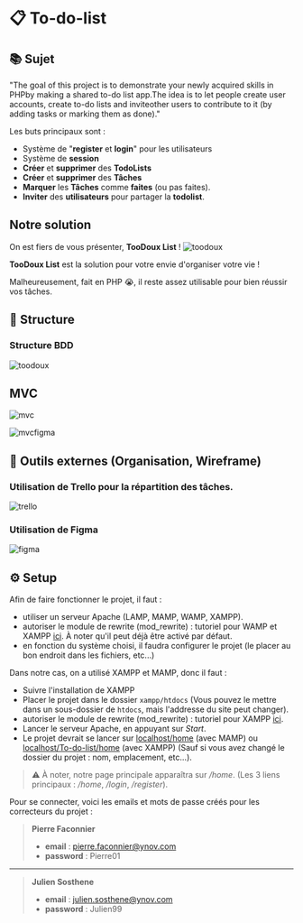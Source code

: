# :clipboard: To-do-list

## :books: Sujet

"The goal of this project is to demonstrate your newly acquired skills in PHPby making a shared to-do list app.The idea is to let people create user accounts, create to-do lists and inviteother users to contribute to it (by adding tasks or marking them as done)."

Les buts principaux sont :

- Système de "**register** et **login**" pour les utilisateurs
- Système de **session**
- **Créer** et **supprimer** des **TodoLists**
- **Créer** et **supprimer** des **Tâches**
- **Marquer** les **Tâches** comme **faites** (ou pas faites).
- **Inviter** des **utilisateurs** pour partager la **todolist**.

## Notre solution

On est fiers de vous présenter, **TooDoux List** !
![toodoux](./public/static/img/logo_v1.png)

**TooDoux List** est la solution pour votre envie d'organiser votre vie !

Malheureusement, fait en PHP :sob:, il reste assez utilisable pour bien réussir vos tâches.

## :floppy_disk: Structure

### Structure BDD

![toodoux](./public/static/img/bdd-schema.jpg)

## MVC

![mvc](./public/static/img/mvc.jpg)

![mvcfigma](./public/static/img/mvcfigma.png)

## :bookmark_tabs: Outils externes (Organisation, Wireframe)

### Utilisation de Trello pour la répartition des tâches.

![trello](./public/static/img/trello.jpg)

### Utilisation de Figma

![figma](./public/static/img/figma.jpg)

## :gear: Setup

Afin de faire fonctionner le projet, il faut :

- utiliser un serveur Apache (LAMP, MAMP, WAMP, XAMPP).
- autoriser le module de rewrite (mod_rewrite) : tutoriel pour WAMP et XAMPP [ici](https://waytolearnx.com/2019/07/comment-activer-lurl-rewriting-sous-wamp-et-xampp.html). À noter qu'il peut déjà être activé par défaut.
- en fonction du système choisi, il faudra configurer le projet (le placer au bon endroit dans les fichiers, etc...)

Dans notre cas, on a utilisé XAMPP et MAMP, donc il faut :

- Suivre l'installation de XAMPP
- Placer le projet dans le dossier `xampp/htdocs` (Vous pouvez le mettre dans un sous-dossier de `htdocs`, mais l'addresse du site peut changer).
- autoriser le module de rewrite (mod_rewrite) : tutoriel pour XAMPP [ici](https://waytolearnx.com/2019/07/comment-activer-lurl-rewriting-sous-wamp-et-xampp.html).
- Lancer le serveur Apache, en appuyant sur _Start_.
- Le projet devrait se lancer sur [localhost/home](http://localhost/home) (avec MAMP) ou [localhost/To-do-list/home](http://localhost/home) (avec XAMPP) (Sauf si vous avez changé le dossier du projet : nom, emplacement, etc...).

> :warning: À noter, notre page principale apparaîtra sur _/home_. (Les 3 liens principaux : _/home_, _/login_, _/register_).

Pour se connecter, voici les emails et mots de passe créés pour les correcteurs du projet :

> **Pierre Faconnier**
>
> - **email** : pierre.faconnier@ynov.com
> - **password** : Pierre01

---

> **Julien Sosthene**
>
> - **email** : julien.sosthene@ynov.com
> - **password** : Julien99
